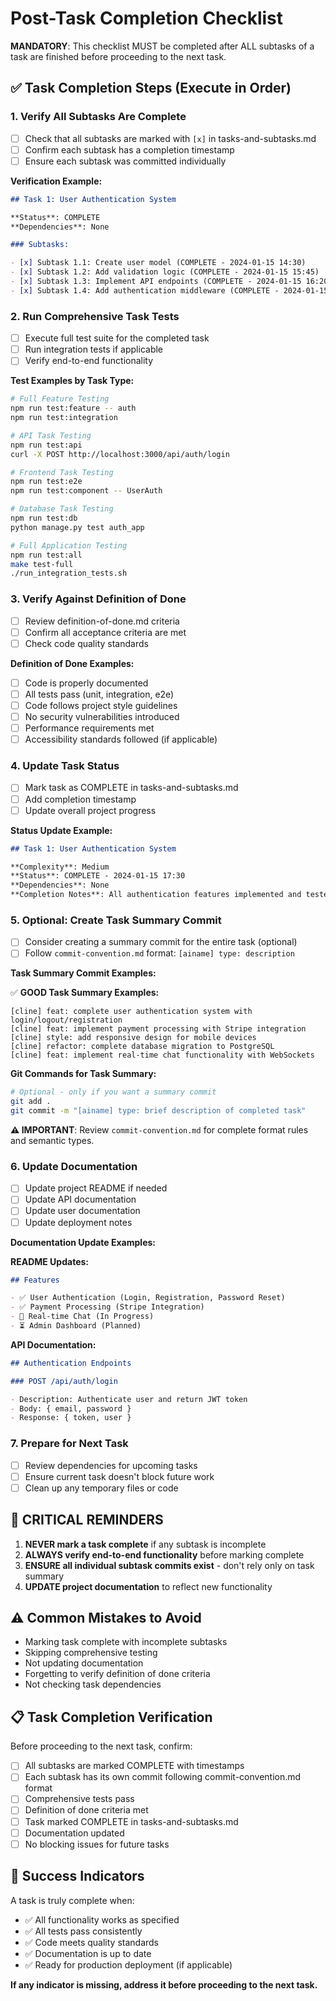 # Post-Task Completion Checklist

**MANDATORY**: This checklist MUST be completed after ALL subtasks of a task are finished before proceeding to the next task.

## ✅ Task Completion Steps (Execute in Order)

### 1. Verify All Subtasks Are Complete

- [ ] Check that all subtasks are marked with `[x]` in tasks-and-subtasks.md
- [ ] Confirm each subtask has a completion timestamp
- [ ] Ensure each subtask was committed individually

**Verification Example:**

```markdown
## Task 1: User Authentication System

**Status**: COMPLETE
**Dependencies**: None

### Subtasks:

- [x] Subtask 1.1: Create user model (COMPLETE - 2024-01-15 14:30)
- [x] Subtask 1.2: Add validation logic (COMPLETE - 2024-01-15 15:45)
- [x] Subtask 1.3: Implement API endpoints (COMPLETE - 2024-01-15 16:20)
- [x] Subtask 1.4: Add authentication middleware (COMPLETE - 2024-01-15 17:10)
```

### 2. Run Comprehensive Task Tests

- [ ] Execute full test suite for the completed task
- [ ] Run integration tests if applicable
- [ ] Verify end-to-end functionality

**Test Examples by Task Type:**

```bash
# Full Feature Testing
npm run test:feature -- auth
npm run test:integration

# API Task Testing
npm run test:api
curl -X POST http://localhost:3000/api/auth/login

# Frontend Task Testing
npm run test:e2e
npm run test:component -- UserAuth

# Database Task Testing
npm run test:db
python manage.py test auth_app

# Full Application Testing
npm run test:all
make test-full
./run_integration_tests.sh
```

### 3. Verify Against Definition of Done

- [ ] Review definition-of-done.md criteria
- [ ] Confirm all acceptance criteria are met
- [ ] Check code quality standards

**Definition of Done Examples:**

- [ ] Code is properly documented
- [ ] All tests pass (unit, integration, e2e)
- [ ] Code follows project style guidelines
- [ ] No security vulnerabilities introduced
- [ ] Performance requirements met
- [ ] Accessibility standards followed (if applicable)

### 4. Update Task Status

- [ ] Mark task as COMPLETE in tasks-and-subtasks.md
- [ ] Add completion timestamp
- [ ] Update overall project progress

**Status Update Example:**

```markdown
## Task 1: User Authentication System

**Complexity**: Medium
**Status**: COMPLETE - 2024-01-15 17:30
**Dependencies**: None
**Completion Notes**: All authentication features implemented and tested. Ready for production deployment.
```

### 5. Optional: Create Task Summary Commit

- [ ] Consider creating a summary commit for the entire task (optional)
- [ ] Follow `commit-convention.md` format: `[ainame] type: description`

**Task Summary Commit Examples:**

✅ **GOOD Task Summary Examples:**

```
[cline] feat: complete user authentication system with login/logout/registration
[cline] feat: implement payment processing with Stripe integration
[cline] style: add responsive design for mobile devices
[cline] refactor: complete database migration to PostgreSQL
[cline] feat: implement real-time chat functionality with WebSockets
```

**Git Commands for Task Summary:**

```bash
# Optional - only if you want a summary commit
git add .
git commit -m "[ainame] type: brief description of completed task"
```

**⚠️ IMPORTANT**: Review `commit-convention.md` for complete format rules and semantic types.

### 6. Update Documentation

- [ ] Update project README if needed
- [ ] Update API documentation
- [ ] Update user documentation
- [ ] Update deployment notes

**Documentation Update Examples:**

**README Updates:**

```markdown
## Features

- ✅ User Authentication (Login, Registration, Password Reset)
- ✅ Payment Processing (Stripe Integration)
- 🔄 Real-time Chat (In Progress)
- ⏳ Admin Dashboard (Planned)
```

**API Documentation:**

```markdown
## Authentication Endpoints

### POST /api/auth/login

- Description: Authenticate user and return JWT token
- Body: { email, password }
- Response: { token, user }
```

### 7. Prepare for Next Task

- [ ] Review dependencies for upcoming tasks
- [ ] Ensure current task doesn't block future work
- [ ] Clean up any temporary files or code

## 🚨 CRITICAL REMINDERS

1. **NEVER mark a task complete** if any subtask is incomplete
2. **ALWAYS verify end-to-end functionality** before marking complete
3. **ENSURE all individual subtask commits exist** - don't rely only on task summary
4. **UPDATE project documentation** to reflect new functionality

## ⚠️ Common Mistakes to Avoid

- Marking task complete with incomplete subtasks
- Skipping comprehensive testing
- Not updating documentation
- Forgetting to verify definition of done criteria
- Not checking task dependencies

## 📋 Task Completion Verification

Before proceeding to the next task, confirm:

- [ ] All subtasks are marked COMPLETE with timestamps
- [ ] Each subtask has its own commit following commit-convention.md format
- [ ] Comprehensive tests pass
- [ ] Definition of done criteria met
- [ ] Task marked COMPLETE in tasks-and-subtasks.md
- [ ] Documentation updated
- [ ] No blocking issues for future tasks

## 🎯 Success Indicators

A task is truly complete when:

- ✅ All functionality works as specified
- ✅ All tests pass consistently
- ✅ Code meets quality standards
- ✅ Documentation is up to date
- ✅ Ready for production deployment (if applicable)

**If any indicator is missing, address it before proceeding to the next task.**
